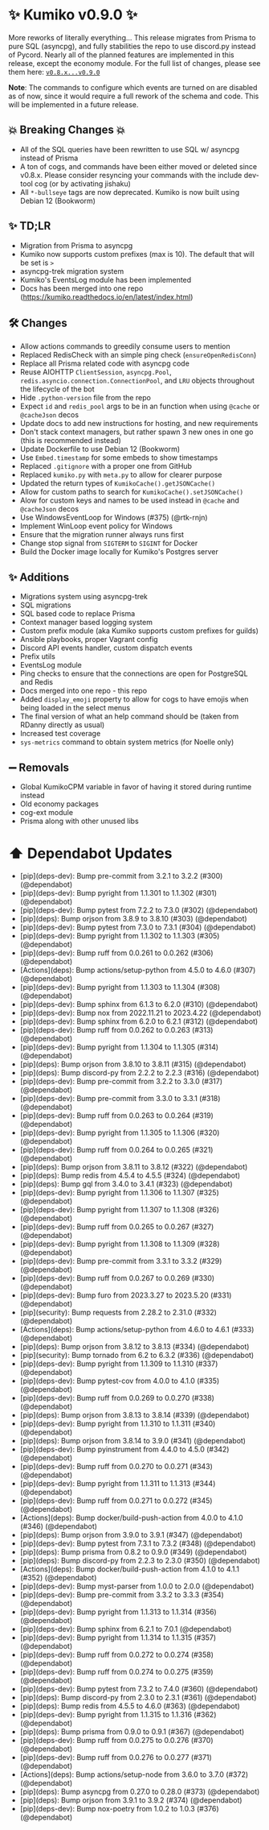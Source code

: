 # ✨ Kumiko v0.9.0 ✨

More reworks of literally everything... This release migrates from Prisma to pure SQL (asyncpg), and fully stabilities the repo to use discord.py instead of Pycord. Nearly all of the planned features are implemented in this release, except the economy module.
For the full list of changes, please see them here: [`v0.8.x...v0.9.0`](https://github.com/No767/Kumiko/compare/v0.8.0...v0.9.0)

**Note**: The commands to configure which events are turned on are disabled as of now, since it would require a full rework of the schema and code. This will be implemented in a future release.

## :boom: Breaking Changes :boom:

- All of the SQL queries have been rewritten to use SQL w/ asyncpg instead of Prisma
- A ton of cogs, and commands have been either moved or deleted since v0.8.x. Please consider resyncing your commands with the include dev-tool cog (or by activating jishaku)
- All `*-bullseye` tags are now deprecated. Kumiko is now built using Debian 12 (Bookworm)

## ✨ TD;LR

- Migration from Prisma to asyncpg
- Kumiko now supports custom prefixes (max is 10). The default that will be set is `>`
- asyncpg-trek migration system
- Kumiko's EventsLog module has been implemented
- Docs has been merged into one repo (https://kumiko.readthedocs.io/en/latest/index.html)

## 🛠️ Changes
- Allow actions commands to greedily consume users to mention
- Replaced RedisCheck with an simple ping check (`ensureOpenRedisConn`)
- Replace all Prisma related code with asyncpg code
- Reuse AIOHTTP `ClientSession`, `asyncpg.Pool`, `redis.asyncio.connection.ConnectionPool`, and `LRU` objects throughout the lifecycle of the bot
- Hide `.python-version` file from the repo
- Expect `id` and `redis_pool` args to be in an function when using `@cache` or `@cacheJson` decos
- Update docs to add new instructions for hosting, and new requirements
- Don't stack context managers, but rather spawn 3 new ones in one go (this is recommended instead)
- Update Dockerfile to use Debian 12 (Bookworm)
- Use `Embed.timestamp` for some embeds to show timestamps
- Replaced `.gitignore` with a proper one from GitHub
- Replaced `kumiko.py` with `meta.py` to allow for clearer purpose
- Updated the return types of `KumikoCache().getJSONCache()`
- Allow for custom paths to search for `KumikoCache().setJSONCache()`
- Alow for custom keys and names to be used instead in `@cache` and `@cacheJson` decos
- Use WindowsEventLoop for Windows (#375) (@rtk-rnjn)
- Implement WinLoop event policy for Windows
- Ensure that the migration runner always runs first
- Change stop signal from `SIGTERM` to `SIGINT` for Docker
- Build the Docker image locally for Kumiko's Postgres server


## ✨ Additions
- Migrations system using asyncpg-trek
- SQL migrations
- SQL based code to replace Prisma
- Context manager based logging system
- Custom prefix module (aka Kumiko supports custom prefixes for guilds)
- Ansible playbooks, proper Vagrant config
- Discord API events handler, custom dispatch events
- Prefix utils
- EventsLog module
- Ping checks to ensure that the connections are open for PostgreSQL and Redis
- Docs merged into one repo - this repo
- Added `display_emoji` property to allow for cogs to have emojis when being loaded in the select menus
- The final version of what an help command should be (taken from RDanny directly as usual)
- Increased test coverage
- `sys-metrics` command to obtain system metrics (for Noelle only)

## ➖ Removals
- Global KumikoCPM variable in favor of having it stored during runtime instead
- Old economy packages
- cog-ext module
- Prisma along with other unused libs

# ⬆️ Dependabot Updates
- \[pip](deps-dev)\: Bump pre-commit from 3.2.1 to 3.2.2 (#300) (@dependabot)
- \[pip](deps-dev)\: Bump pyright from 1.1.301 to 1.1.302 (#301) (@dependabot)
- \[pip](deps-dev)\: Bump pytest from 7.2.2 to 7.3.0 (#302) (@dependabot)
- \[pip](deps)\: Bump orjson from 3.8.9 to 3.8.10 (#303) (@dependabot)
- \[pip](deps-dev)\: Bump pytest from 7.3.0 to 7.3.1 (#304) (@dependabot)
- \[pip](deps-dev)\: Bump pyright from 1.1.302 to 1.1.303 (#305) (@dependabot)
- \[pip](deps-dev)\: Bump ruff from 0.0.261 to 0.0.262 (#306) (@dependabot)
- \[Actions](deps)\: Bump actions/setup-python from 4.5.0 to 4.6.0 (#307) (@dependabot)
- \[pip](deps-dev)\: Bump pyright from 1.1.303 to 1.1.304 (#308) (@dependabot)
- \[pip](deps-dev)\: Bump sphinx from 6.1.3 to 6.2.0 (#310) (@dependabot)
- \[pip](deps-dev)\: Bump nox from 2022.11.21 to 2023.4.22 (@dependabot)
- \[pip](deps-dev)\: Bump sphinx from 6.2.0 to 6.2.1 (#312) (@dependabot)
- \[pip](deps-dev)\: Bump ruff from 0.0.262 to 0.0.263 (#313) (@dependabot)
- \[pip](deps-dev)\: Bump pyright from 1.1.304 to 1.1.305 (#314) (@dependabot)
- \[pip](deps)\: Bump orjson from 3.8.10 to 3.8.11 (#315) (@dependabot)
- \[pip](deps)\: Bump discord-py from 2.2.2 to 2.2.3 (#316) (@dependabot)
- \[pip](deps-dev)\: Bump pre-commit from 3.2.2 to 3.3.0 (#317) (@dependabot)
- \[pip](deps-dev)\: Bump pre-commit from 3.3.0 to 3.3.1 (#318) (@dependabot)
- \[pip](deps-dev)\: Bump ruff from 0.0.263 to 0.0.264 (#319) (@dependabot)
- \[pip](deps-dev)\: Bump pyright from 1.1.305 to 1.1.306 (#320) (@dependabot)
- \[pip](deps-dev)\: Bump ruff from 0.0.264 to 0.0.265 (#321) (@dependabot)
- \[pip](deps)\: Bump orjson from 3.8.11 to 3.8.12 (#322) (@dependabot)
- \[pip](deps)\: Bump redis from 4.5.4 to 4.5.5 (#324) (@dependabot)
- \[pip](deps)\: Bump gql from 3.4.0 to 3.4.1 (#323) (@dependabot)
- \[pip](deps-dev)\: Bump pyright from 1.1.306 to 1.1.307 (#325) (@dependabot)
- \[pip](deps-dev)\: Bump pyright from 1.1.307 to 1.1.308 (#326) (@dependabot)
- \[pip](deps-dev)\: Bump ruff from 0.0.265 to 0.0.267 (#327) (@dependabot)
- \[pip](deps-dev)\: Bump pyright from 1.1.308 to 1.1.309 (#328) (@dependabot)
- \[pip](deps-dev)\: Bump pre-commit from 3.3.1 to 3.3.2 (#329) (@dependabot)
- \[pip](deps-dev)\: Bump ruff from 0.0.267 to 0.0.269 (#330) (@dependabot)
- \[pip](deps-dev)\: Bump furo from 2023.3.27 to 2023.5.20 (#331) (@dependabot)
- \[pip](security)\: Bump requests from 2.28.2 to 2.31.0 (#332) (@dependabot)
- \[Actions](deps)\: Bump actions/setup-python from 4.6.0 to 4.6.1 (#333) (@dependabot)
- \[pip](deps)\: Bump orjson from 3.8.12 to 3.8.13 (#334) (@dependabot)
- \[pip](security)\: Bump tornado from 6.2 to 6.3.2 (#336) (@dependabot)
- \[pip](deps-dev)\: Bump pyright from 1.1.309 to 1.1.310 (#337) (@dependabot)
- \[pip](deps-dev)\: Bump pytest-cov from 4.0.0 to 4.1.0 (#335) (@dependabot)
- \[pip](deps-dev)\: Bump ruff from 0.0.269 to 0.0.270 (#338) (@dependabot)
- \[pip](deps)\: Bump orjson from 3.8.13 to 3.8.14 (#339) (@dependabot)
- \[pip](deps-dev)\: Bump pyright from 1.1.310 to 1.1.311 (#340) (@dependabot)
- \[pip](deps)\: Bump orjson from 3.8.14 to 3.9.0 (#341) (@dependabot)
- \[pip](deps-dev)\: Bump pyinstrument from 4.4.0 to 4.5.0 (#342) (@dependabot)
- \[pip](deps-dev)\: Bump ruff from 0.0.270 to 0.0.271 (#343) (@dependabot)
- \[pip](deps-dev)\: Bump pyright from 1.1.311 to 1.1.313 (#344) (@dependabot)
- \[pip](deps-dev)\: Bump ruff from 0.0.271 to 0.0.272 (#345) (@dependabot)
- \[Actions](deps)\: Bump docker/build-push-action from 4.0.0 to 4.1.0 (#346) (@dependabot)
- \[pip](deps)\: Bump orjson from 3.9.0 to 3.9.1 (#347) (@dependabot)
- \[pip](deps-dev)\: Bump pytest from 7.3.1 to 7.3.2 (#348) (@dependabot)
- \[pip](deps)\: Bump prisma from 0.8.2 to 0.9.0 (#349) (@dependabot)
- \[pip](deps)\: Bump discord-py from 2.2.3 to 2.3.0 (#350) (@dependabot)
- \[Actions](deps)\: Bump docker/build-push-action from 4.1.0 to 4.1.1 (#352) (@dependabot)
- \[pip](deps-dev)\: Bump myst-parser from 1.0.0 to 2.0.0 (@dependabot)
- \[pip](deps-dev)\: Bump pre-commit from 3.3.2 to 3.3.3 (#354) (@dependabot)
- \[pip](deps-dev)\: Bump pyright from 1.1.313 to 1.1.314 (#356) (@dependabot)
- \[pip](deps-dev)\: Bump sphinx from 6.2.1 to 7.0.1 (@dependabot)
- \[pip](deps-dev)\: Bump pyright from 1.1.314 to 1.1.315 (#357) (@dependabot)
- \[pip](deps-dev)\: Bump ruff from 0.0.272 to 0.0.274 (#358) (@dependabot)
- \[pip](deps-dev)\: Bump ruff from 0.0.274 to 0.0.275 (#359) (@dependabot)
- \[pip](deps-dev)\: Bump pytest from 7.3.2 to 7.4.0 (#360) (@dependabot)
- \[pip](deps)\: Bump discord-py from 2.3.0 to 2.3.1 (#361) (@dependabot)
- \[pip](deps)\: Bump redis from 4.5.5 to 4.6.0 (#363) (@dependabot)
- \[pip](deps-dev)\: Bump pyright from 1.1.315 to 1.1.316 (#362) (@dependabot)
- \[pip](deps)\: Bump prisma from 0.9.0 to 0.9.1 (#367) (@dependabot)
- \[pip](deps-dev)\: Bump ruff from 0.0.275 to 0.0.276 (#370) (@dependabot)
- \[pip](deps-dev)\: Bump ruff from 0.0.276 to 0.0.277 (#371) (@dependabot)
- \[Actions](deps)\: Bump actions/setup-node from 3.6.0 to 3.7.0 (#372) (@dependabot)
- \[pip](deps)\: Bump asyncpg from 0.27.0 to 0.28.0 (#373) (@dependabot)
- \[pip](deps)\: Bump orjson from 3.9.1 to 3.9.2 (#374) (@dependabot)
- \[pip](deps-dev)\: Bump nox-poetry from 1.0.2 to 1.0.3 (#376) (@dependabot)
